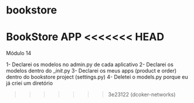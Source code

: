 # bookstore
BookStore APP
<<<<<<< HEAD
=======
Módulo 14

1- Declarei os modelos no admin.py de cada aplicativo
2- Declarei os modelos dentro do __init_.py
3- Declarei os meus apps (product e order) dentro do bookstore project (settings.py)
4- Deletei o models.py porque eu já criei um diretório
>>>>>>> 3e23122 (dcoker-networks)
